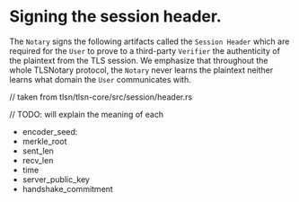 # Signing the session header.

The `Notary` signs the following artifacts called the `Session Header` which are required for the `User` to prove to a third-party `Verifier` the authenticity of the plaintext from the TLS session.
We emphasize that throughout the whole TLSNotary protocol, the `Notary` never learns the plaintext neither learns what domain the `User` communicates with.

// taken from tlsn/tlsn-core/src/session/header.rs

// TODO: will explain the meaning of each

- encoder_seed:  
- merkle_root
- sent_len
- recv_len
- time
- server_public_key
- handshake_commitment